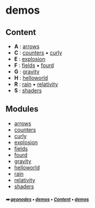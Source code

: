 # demos



## Content

- **A** : [arrows](macro-demos-arrow---arrows.md#arrows)
- **C** : [counters](macro-demos-count---counters.md#counters) :black_small_square: [curly](macro-demos-curly---curly.md#curly)
- **E** : [explosion](macro-demos-explo---explosion.md#explosion)
- **F** : [fields](macro-demos-field---fields.md#fields) :black_small_square: [fourd](macro-demos-fourd---fourd.md#fourd)
- **G** : [gravity](macro-demos-gravi---gravity.md#gravity)
- **H** : [helloworld](macro-demos-hello---helloworld.md#helloworld)
- **R** : [rain](macro-demos-rain---rain.md#rain) :black_small_square: [relativity](macro-demos-relat---relativity.md#relativity)
- **S** : [shaders](macro-demos-shade---shaders.md#shaders)

## Modules



- [arrows](macro-demos-arrow---arrows.md#arrows)
- [counters](macro-demos-count---counters.md#counters)
- [curly](macro-demos-curly---curly.md#curly)
- [explosion](macro-demos-explo---explosion.md#explosion)
- [fields](macro-demos-field---fields.md#fields)
- [fourd](macro-demos-fourd---fourd.md#fourd)
- [gravity](macro-demos-gravi---gravity.md#gravity)
- [helloworld](macro-demos-hello---helloworld.md#helloworld)
- [rain](macro-demos-rain---rain.md#rain)
- [relativity](macro-demos-relat---relativity.md#relativity)
- [shaders](macro-demos-shade---shaders.md#shaders)

##### <sub>:arrow_right: [geonodes](index.md#geonodes) :black_small_square: [demos](macro-demos---demos.md#demos) :black_small_square: [Content](macro-demos---demos.md#content) :black_small_square: [demos](macro-demos---demos.md#demos)</sub>